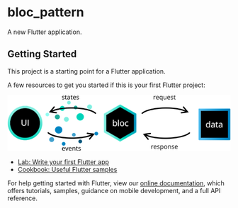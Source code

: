 # bloc_pattern

A new Flutter application.

## Getting Started

This project is a starting point for a Flutter application.

A few resources to get you started if this is your first Flutter project:

![alt tag](https://raw.githubusercontent.com/felangel/bloc/master/docs/assets/bloc_architecture_full.png)

- [Lab: Write your first Flutter app](https://flutter.dev/docs/get-started/codelab)
- [Cookbook: Useful Flutter samples](https://flutter.dev/docs/cookbook)

For help getting started with Flutter, view our
[online documentation](https://flutter.dev/docs), which offers tutorials,
samples, guidance on mobile development, and a full API reference.
